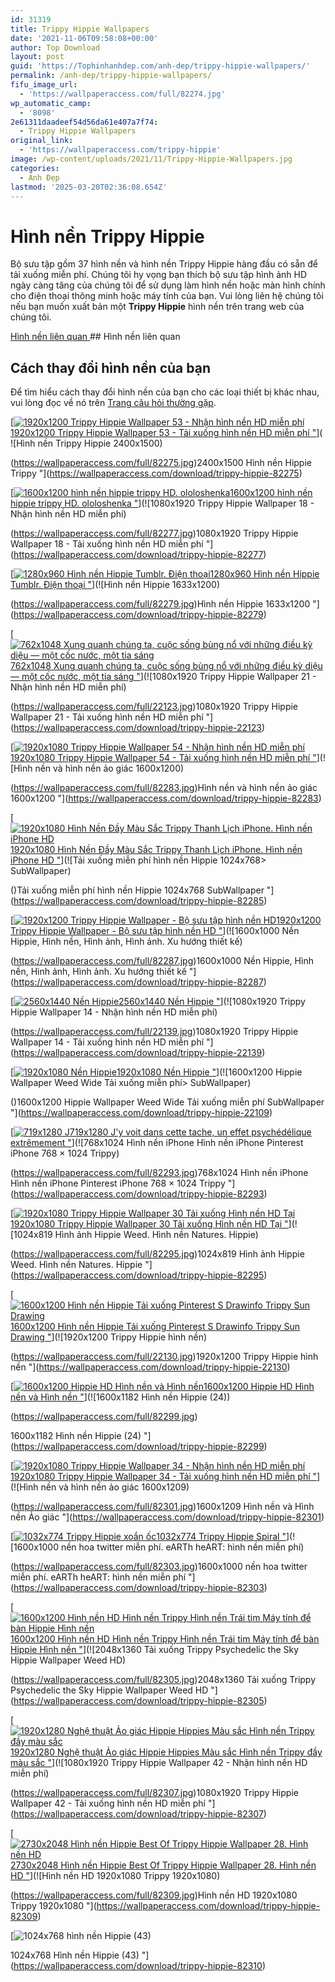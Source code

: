 ```yaml
---
id: 31319
title: Trippy Hippie Wallpapers
date: '2021-11-06T09:58:08+00:00'
author: Top Download
layout: post
guid: 'https://Tophinhanhdep.com/anh-dep/trippy-hippie-wallpapers/'
permalink: /anh-dep/trippy-hippie-wallpapers/
fifu_image_url:
  - 'https://wallpaperaccess.com/full/82274.jpg'
wp_automatic_camp:
  - '8098'
2e61311daadeef54d56da61e407a7f74:
  - Trippy Hippie Wallpapers
original_link:
  - 'https://wallpaperaccess.com/trippy-hippie'
image: /wp-content/uploads/2021/11/Trippy-Hippie-Wallpapers.jpg
categories:
  - Ảnh Đẹp
lastmod: '2025-03-20T02:36:08.654Z'
---
```

# Hình nền Trippy Hippie

Bộ sưu tập gồm 37 hình nền và hình nền Trippy Hippie hàng đầu có sẵn để tải xuống miễn phí. Chúng tôi hy vọng bạn thích bộ sưu tập hình ảnh HD ngày càng tăng của chúng tôi để sử dụng làm hình nền hoặc màn hình chính cho điện thoại thông minh hoặc máy tính của bạn. Vui lòng liên hệ chúng tôi nếu bạn muốn xuất bản một **Trippy Hippie** hình nền trên trang web của chúng tôi.

[Hình nền liên quan ](#related) ## Hình nền liên quan

## Cách thay đổi hình nền của bạn

Để tìm hiểu cách thay đổi hình nền của bạn cho các loại thiết bị khác nhau, vui lòng đọc về nó trên [Trang câu hỏi thường gặp](https://tophinhanhdep.com/faq/).

  
[[![1920x1200 Trippy Hippie Wallpaper 53 - Nhận hình nền HD miễn phí](https://wallpaperaccess.com/full/82274.jpg)1920x1200 Trippy Hippie Wallpaper 53 - Tải xuống hình nền HD miễn phí "](https://wallpaperaccess.com/download/trippy-hippie-82274)]( ![Hình nền Trippy Hippie 2400x1500)

(https://wallpaperaccess.com/full/82275.jpg)2400x1500 Hình nền Hippie Trippy "](https://wallpaperaccess.com/download/trippy-hippie-82275)

[[![1600x1200 hình nền hippie trippy HD.  ololoshenka](https://wallpaperaccess.com/full/22110.jpg)1600x1200 hình nền hippie trippy HD. ololoshenka "](https://wallpaperaccess.com/download/trippy-hippie-22110)](![1080x1920 Trippy Hippie Wallpaper 18 - Nhận hình nền HD miễn phí)

(https://wallpaperaccess.com/full/82277.jpg)1080x1920 Trippy Hippie Wallpaper 18 - Tải xuống hình nền HD miễn phí "](https://wallpaperaccess.com/download/trippy-hippie-82277)

[[![1280x960 Hình nền Hippie Tumblr.  Điện thoại](https://wallpaperaccess.com/full/82278.jpg)1280x960 Hình nền Hippie Tumblr. Điện thoại "](https://wallpaperaccess.com/download/trippy-hippie-82278)](![Hình nền Hippie 1633x1200)

(https://wallpaperaccess.com/full/82279.jpg)Hình nền Hippie 1633x1200 "](https://wallpaperaccess.com/download/trippy-hippie-82279)

[[![762x1048 Xung quanh chúng ta, cuộc sống bùng nổ với những điều kỳ diệu — một cốc nước, một tia sáng](https://wallpaperaccess.com/full/82280.jpg)762x1048 Xung quanh chúng ta, cuộc sống bùng nổ với những điều kỳ diệu — một cốc nước, một tia sáng "](https://wallpaperaccess.com/download/trippy-hippie-82280)](![1080x1920 Trippy Hippie Wallpaper 21 - Nhận hình nền HD miễn phí)

(https://wallpaperaccess.com/full/22123.jpg)1080x1920 Trippy Hippie Wallpaper 21 - Tải xuống hình nền HD miễn phí "](https://wallpaperaccess.com/download/trippy-hippie-22123)

[[![1920x1080 Trippy Hippie Wallpaper 54 - Nhận hình nền HD miễn phí](https://wallpaperaccess.com/full/82282.jpg)1920x1080 Trippy Hippie Wallpaper 54 - Tải xuống hình nền HD miễn phí "](https://wallpaperaccess.com/download/trippy-hippie-82282)](![Hình nền và hình nền ảo giác 1600x1200)

(https://wallpaperaccess.com/full/82283.jpg)Hình nền và hình nền ảo giác 1600x1200 "](https://wallpaperaccess.com/download/trippy-hippie-82283)

[[![1920x1080 Hình Nền Đầy Màu Sắc Trippy Thanh Lịch iPhone.  Hình nền iPhone HD](https://wallpaperaccess.com/full/82284.jpg)1920x1080 Hình Nền Đầy Màu Sắc Trippy Thanh Lịch iPhone. Hình nền iPhone HD "](https://wallpaperaccess.com/download/trippy-hippie-82284)](![Tải xuống miễn phí hình nền Hippie 1024x768> SubWallpaper)

()Tải xuống miễn phí hình nền Hippie 1024x768 SubWallpaper "](https://wallpaperaccess.com/download/trippy-hippie-82285)

[[![1920x1200 Trippy Hippie Wallpaper - Bộ sưu tập hình nền HD](https://wallpaperaccess.com/full/22136.jpg)1920x1200 Trippy Hippie Wallpaper - Bộ sưu tập hình nền HD "](https://wallpaperaccess.com/download/trippy-hippie-22136)](![1600x1000 Nền Hippie, Hình nền, Hình ảnh, Hình ảnh.  Xu hướng thiết kế)

(https://wallpaperaccess.com/full/82287.jpg)1600x1000 Nền Hippie, Hình nền, Hình ảnh, Hình ảnh. Xu hướng thiết kế "](https://wallpaperaccess.com/download/trippy-hippie-82287)

[[![2560x1440 Nền Hippie](https://wallpaperaccess.com/full/82288.jpg)2560x1440 Nền Hippie "](https://wallpaperaccess.com/download/trippy-hippie-82288)](![1080x1920 Trippy Hippie Wallpaper 14 - Nhận hình nền HD miễn phí)

(https://wallpaperaccess.com/full/22139.jpg)1080x1920 Trippy Hippie Wallpaper 14 - Tải xuống hình nền HD miễn phí "](https://wallpaperaccess.com/download/trippy-hippie-22139)

[[![1920x1080 Nền Hippie](https://wallpaperaccess.com/full/82290.jpg)1920x1080 Nền Hippie "](https://wallpaperaccess.com/download/trippy-hippie-82290)](![1600x1200 Hippie Wallpaper Weed Wide Tải xuống miễn phí> SubWallpaper)

()1600x1200 Hippie Wallpaper Weed Wide Tải xuống miễn phí SubWallpaper "](https://wallpaperaccess.com/download/trippy-hippie-22109)

[[![719x1280 J](https://wallpaperaccess.com/full/82292.jpg)719x1280 J'y voit dans cette tache, un effet psychédélique extrêmement "](https://wallpaperaccess.com/download/trippy-hippie-82292)](![768x1024 Hình nền iPhone Hình nền iPhone Pinterest iPhone 768 × 1024 Trippy)

(https://wallpaperaccess.com/full/82293.jpg)768x1024 Hình nền iPhone Hình nền iPhone Pinterest iPhone 768 × 1024 Trippy "](https://wallpaperaccess.com/download/trippy-hippie-82293)

[[![1920x1080 Trippy Hippie Wallpaper 30 Tải xuống Hình nền HD Tại](https://wallpaperaccess.com/full/22097.jpg)1920x1080 Trippy Hippie Wallpaper 30 Tải xuống Hình nền HD Tại "](https://wallpaperaccess.com/download/trippy-hippie-22097)](![1024x819 Hình ảnh Hippie Weed.  Hình nền Natures.  Hippie)

(https://wallpaperaccess.com/full/82295.jpg)1024x819 Hình ảnh Hippie Weed. Hình nền Natures. Hippie "](https://wallpaperaccess.com/download/trippy-hippie-82295)

[[![1600x1200 Hình nền Hippie Tải xuống Pinterest S Drawinfo Trippy Sun Drawing](https://wallpaperaccess.com/full/82296.jpg)1600x1200 Hình nền Hippie Tải xuống Pinterest S Drawinfo Trippy Sun Drawing "](https://wallpaperaccess.com/download/trippy-hippie-82296)](![1920x1200 Trippy Hippie hình nền)

(https://wallpaperaccess.com/full/22130.jpg)1920x1200 Trippy Hippie hình nền "](https://wallpaperaccess.com/download/trippy-hippie-22130)

[[![1600x1200 Hippie HD Hình nền và Hình nền](https://wallpaperaccess.com/full/82298.jpg)1600x1200 Hippie HD Hình nền và Hình nền "](https://wallpaperaccess.com/download/trippy-hippie-82298)](![1600x1182 Hình nền Hippie (24))

(https://wallpaperaccess.com/full/82299.jpg)

1600x1182 Hình nền Hippie (24) "](https://wallpaperaccess.com/download/trippy-hippie-82299)

[[![1920x1080 Trippy Hippie Wallpaper 34 - Nhận hình nền HD miễn phí](https://wallpaperaccess.com/full/22112.jpg)1920x1080 Trippy Hippie Wallpaper 34 - Tải xuống hình nền HD miễn phí "](https://wallpaperaccess.com/download/trippy-hippie-22112)](![Hình nền và hình nền ảo giác 1600x1209)

(https://wallpaperaccess.com/full/82301.jpg)1600x1209 Hình nền và Hình nền Ảo giác "](https://wallpaperaccess.com/download/trippy-hippie-82301)

[[![1032x774 Trippy Hippie xoắn ốc](https://wallpaperaccess.com/full/82302.jpg)1032x774 Trippy Hippie Spiral "](https://wallpaperaccess.com/download/trippy-hippie-82302)](![1600x1000 nền hoa twitter miễn phí.  eARTh heART: hình nền miễn phí)

(https://wallpaperaccess.com/full/82303.jpg)1600x1000 nền hoa twitter miễn phí. eARTh heART: hình nền miễn phí "](https://wallpaperaccess.com/download/trippy-hippie-82303)

[[![1600x1200 Hình nền HD Hình nền Trippy Hình nền Trái tim Máy tính để bàn Hippie Hình nền](https://wallpaperaccess.com/full/22132.jpg)1600x1200 Hình nền HD Hình nền Trippy Hình nền Trái tim Máy tính để bàn Hippie Hình nền "](https://wallpaperaccess.com/download/trippy-hippie-22132)](![2048x1360 Tải xuống Trippy Psychedelic the Sky Hippie Wallpaper Weed HD)

(https://wallpaperaccess.com/full/82305.jpg)2048x1360 Tải xuống Trippy Psychedelic the Sky Hippie Wallpaper Weed HD "](https://wallpaperaccess.com/download/trippy-hippie-82305)

[[![1920x1280 Nghệ thuật Ảo giác Hippie Hippies Màu sắc Hình nền Trippy đầy màu sắc](https://wallpaperaccess.com/full/82306.jpg)1920x1280 Nghệ thuật Ảo giác Hippie Hippies Màu sắc Hình nền Trippy đầy màu sắc "](https://wallpaperaccess.com/download/trippy-hippie-82306)](![1080x1920 Trippy Hippie Wallpaper 42 - Nhận hình nền HD miễn phí)

(https://wallpaperaccess.com/full/82307.jpg)1080x1920 Trippy Hippie Wallpaper 42 - Tải xuống hình nền HD miễn phí "](https://wallpaperaccess.com/download/trippy-hippie-82307)

[[![2730x2048 Hình nền Hippie Best Of Trippy Hippie Wallpaper 28. Hình nền HD](https://wallpaperaccess.com/full/22102.jpg)2730x2048 Hình nền Hippie Best Of Trippy Hippie Wallpaper 28. Hình nền HD "](https://wallpaperaccess.com/download/trippy-hippie-22102)](![Hình nền HD 1920x1080 Trippy 1920x1080)

(https://wallpaperaccess.com/full/82309.jpg)Hình nền HD 1920x1080 Trippy 1920x1080 "](https://wallpaperaccess.com/download/trippy-hippie-82309)

[![1024x768 hình nền Hippie (43)](https://wallpaperaccess.com/full/82310.jpg)

1024x768 Hình nền Hippie (43) "](https://wallpaperaccess.com/download/trippy-hippie-82310)
